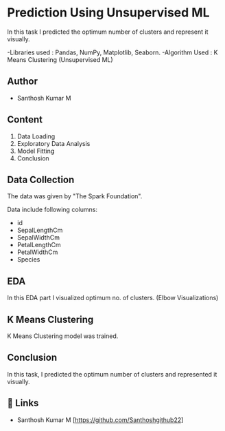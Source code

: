 # Prediction Using Unsupervised ML

In this task I predicted the optimum number of clusters and represent it visually.

-Libraries used : Pandas, NumPy, Matplotlib, Seaborn.
-Algorithm Used : K Means Clustering (Unsupervised ML)
## Author

- Santhosh Kumar M



## Content

1. Data Loading
2. Exploratory Data Analysis
3. Model Fitting
4. Conclusion
## Data Collection

The data was given by "The Spark Foundation".

Data include following columns:

- id
- SepalLengthCm
- SepalWidthCm
- PetalLengthCm
- PetalWidthCm
- Species
## EDA

In this EDA part I visualized optimum no. of clusters. (Elbow Visualizations)


## K Means Clustering

K Means Clustering model was trained.


## Conclusion

In this task, I predicted the optimum number of clusters and represented it visually.
## 🔗 Links

- Santhosh Kumar M [https://github.com/Santhoshgithub22]

